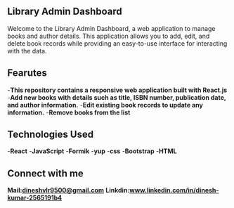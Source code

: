 ## Library Admin Dashboard

Welcome to the Library Admin Dashboard, a web application to manage books and author details.
This application allows you to add, edit, and delete book records while providing an easy-to-use interface for interacting with the data.

## Fearutes

-**This repository contains a responsive web application built with React.js**
-**Add new books with details such as title, ISBN number, publication date, and author information.**
-**Edit existing book records to update any information.**
-**Remove books from the list**

## Technologies Used

-**React**
-**JavaScript**
-**Formik**
-**yup**
-**css**
-**Bootstrap**
-**HTML**

## Connect with me

**Mail:dineshvlr9500@gmail.com**
**Linkdin:www.linkedin.com/in/dinesh-kumar-2565191b4**


